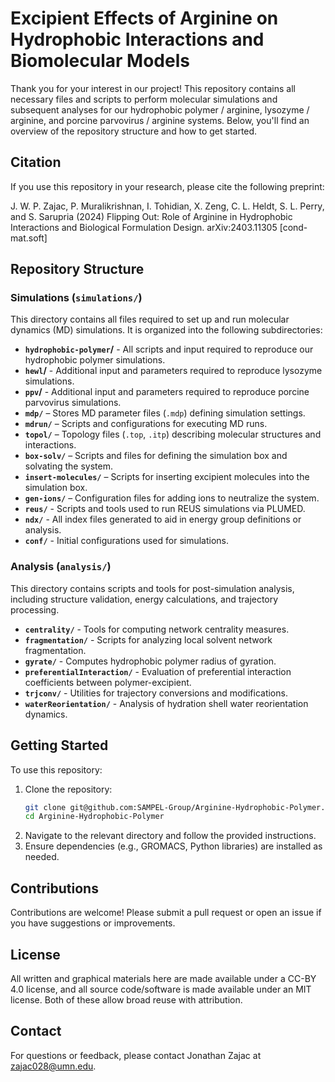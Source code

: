 # Excipient Effects of Arginine on Hydrophobic Interactions and Biomolecular Models
Thank you for your interest in our project! This repository contains all necessary files and scripts to perform molecular simulations and subsequent analyses for our hydrophobic polymer / arginine, lysozyme / arginine, and porcine parvovirus / arginine systems. Below, you'll find an overview of the repository structure and how to get started.

## Citation
If you use this repository in your research, please cite the following preprint:

J. W. P. Zajac, P. Muralikrishnan, I. Tohidian, X. Zeng, C. L. Heldt, S. L. Perry, and S. Sarupria (2024) Flipping Out: Role of Arginine in Hydrophobic Interactions and Biological Formulation Design. arXiv:2403.11305 [cond-mat.soft]

## Repository Structure

### **Simulations** (`simulations/`)
This directory contains all files required to set up and run molecular dynamics (MD) simulations. It is organized into the following subdirectories:

- **`hydrophobic-polymer`/** - All scripts and input required to reproduce our hydrophobic polymer simulations.
- **`hewl`/** - Additional input and parameters required to reproduce lysozyme simulations.
- **`ppv`/** - Additional input and parameters required to reproduce porcine parvovirus simulations.
- **`mdp/`** – Stores MD parameter files (`.mdp`) defining simulation settings.
- **`mdrun/`** – Scripts and configurations for executing MD runs.
- **`topol/`** – Topology files (`.top`, `.itp`) describing molecular structures and interactions.
- **`box-solv/`** – Scripts and files for defining the simulation box and solvating the system.
- **`insert-molecules/`** – Scripts for inserting excipient molecules into the simulation box.
- **`gen-ions/`** – Configuration files for adding ions to neutralize the system.
- **`reus/`** - Scripts and tools used to run REUS simulations via PLUMED.
- **`ndx/`** - All index files generated to aid in energy group definitions or analysis.
- **`conf/`** - Initial configurations used for simulations.

### **Analysis** (`analysis/`)
This directory contains scripts and tools for post-simulation analysis, including structure validation, energy calculations, and trajectory processing.

- **`centrality/`** - Tools for computing network centrality measures.
- **`fragmentation/`** - Scripts for analyzing local solvent network fragmentation.
- **`gyrate/`** - Computes hydrophobic polymer radius of gyration.
- **`preferentialInteraction/`** - Evaluation of preferential interaction coefficients between polymer-excipient.
- **`trjconv/`** - Utilities for trajectory conversions and modifications.
- **`waterReorientation/`** - Analysis of hydration shell water reorientation dynamics.

## Getting Started
To use this repository:
1. Clone the repository:
   ```bash
   git clone git@github.com:SAMPEL-Group/Arginine-Hydrophobic-Polymer.git
   cd Arginine-Hydrophobic-Polymer
   ```
2. Navigate to the relevant directory and follow the provided instructions.
3. Ensure dependencies (e.g., GROMACS, Python libraries) are installed as needed.

## Contributions
Contributions are welcome! Please submit a pull request or open an issue if you have suggestions or improvements.

## License
All written and graphical materials here are made available under a CC-BY 4.0 license, and all source code/software is made available under an MIT license. Both of these allow broad reuse with attribution.

## Contact
For questions or feedback, please contact Jonathan Zajac at zajac028@umn.edu.
